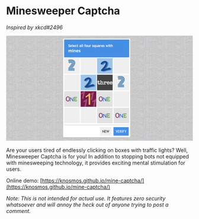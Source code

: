 # Minesweeper Captcha
*Inspired by xkcd#2496*

![Mine Captcha Demonstration](assets/demo.png)

Are your users tired of endlessly clicking on boxes with traffic lights? Well, Minesweeper Captcha is for you! In addition to stopping bots not equipped with minesweeping technology, it provides exciting mental stimulation for users.

Online demo: [https://knosmos.github.io/mine-captcha/](https://knosmos.github.io/mine-captcha/)

*Note: This is not intended for actual use. It features zero security whatsoever and will annoy the heck out of anyone trying to post a comment.*